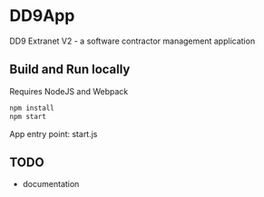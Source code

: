 # DD9App

DD9 Extranet V2 - a software contractor management application

## Build and Run locally

Requires NodeJS and Webpack

```bash
npm install
npm start
```

App entry point: start.js

## TODO
* documentation